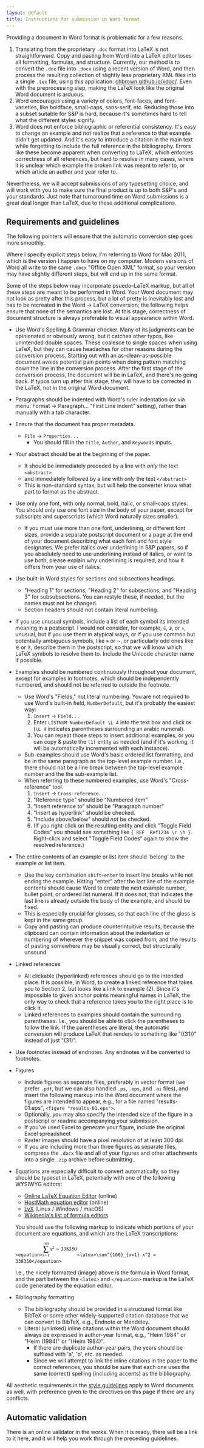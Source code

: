 ```yaml
---
layout: default
title: Instructions for submission in Word format
---
```


Providing a document in Word format is problematic for a few reasons.

1. Translating from the proprietary `.doc` format into LaTeX is not straightforward. Copy and pasting from Word into a LaTeX editor loses all formatting, formulas, and structure. Currently, our method is to convert the `.doc` file into `.docx` using a recent version of Word, and then process the resulting collection of slightly less proprietary XML files into a single `.tex` file, using this application: [chbrown.github.io/xdoc/](http://chbrown.github.io/xdoc/). Even with the preprocessing step, making the LaTeX look like the original Word document is arduous.
2. Word encourages using a variety of colors, font-faces, and font-varieties, like boldface, small-caps, sans-serif, etc. Reducing those into a subset suitable for S&P is hard, because it's sometimes hard to tell what the different styles signify.
3. Word does not enforce bibliographic or referential consistency. It's easy to change an example and not realize that a reference to that example didn't get updated. And it's easy to introduce a citation in the main text while forgetting to include the full reference in the bibliography. Errors like these become apparent when converting to LaTeX, which enforces correctness of all references, but hard to resolve in many cases, where it is unclear which example the broken link was meant to refer to, or which article an author and year refer to.

Nevertheless, we will accept submissions of any typesetting choice, and will work with you to make sure the final product is up to both S&P's and your standards. Just note that turnaround time on Word submissions is a great deal longer than LaTeX, due to these additional complications.

## Requirements and guidelines

The following pointers will ensure that the automatic conversion step goes more smoothly.

Where I specify explicit steps below, I'm referring to Word for Mac 2011, which is the version I happen to have on my computer. Modern versions of Word all write to the same `.docx` "Office Open XML" format, so your version may have slightly different steps, but will end up in the same format.

Some of the steps below may incorporate psuedo–LaTeX markup, but all of these steps are meant to be performed in Word. Your Word document may not look as pretty after this process, but a lot of pretty is inevitably lost and has to be recreated in the Word → LaTeX conversion; the following helps ensure that none of the semantics are lost. At this stage, correctness of document structure is always preferable to visual appearance within Word.

- Use Word's Spelling & Grammar checker. Many of its judgments can be opinionated or obviously wrong, but it catches other typos, like unintended double spaces. These coalesce to single spaces when using LaTeX, but they can cause headaches for other reasons during the conversion process. Starting out with an as-clean-as-possible document avoids potential pain points when doing pattern matching down the line in the conversion process. After the first stage of the conversion process, the document will be in LaTeX, and there's no going back. If typos turn up after this stage, they will have to be corrected in the LaTeX, not in the original Word document.
- Paragraphs should be indented with Word's ruler indentation (or via menu: Format → Paragraph... "First Line Indent" setting), rather than manually with a tab character.
- Ensure that the document has proper metadata.
  * `File` → `Properties...`
    + You should fill in the `Title`, `Author`, and `Keywords` inputs.
- Your abstract should be at the beginning of the paper.
  * It should be immediately preceded by a line with _only_ the text `<abstract>`
  * and immediately followed by a line with _only_ the text `</abstract>`
  * This is non-standard syntax, but will help the converter know what part to format as the abstract.
- Use only one font, with only normal, bold, italic, or small-caps styles. You should only use one font size in the body of your paper, except for subscripts and superscripts (which Word naturally sizes smaller).
  * If you must use more than one font, underlining, or different font sizes, provide a separate postscript document or a page at the end of your document describing what each font and font style designates. We prefer italics over underlining in S&P papers, so if you absolutely need to use underlining instead of italics, or want to use both, please explain why underlining is required, and how it differs from your use of italics.
- Use built-in Word styles for sections and subsections headings.
  * "Heading 1" for sections, "Heading 2" for subsections, and "Heading 3" for subsubsections. You can restyle these, if needed, but the names must not be changed.
  - Section headers should not contain literal numbering.
- If you use unusual symbols, include a list of each symbol its intended meaning in a postscript. I would not consider, for example, `∈`, `⊉`, or `∝`, unusual, but if you use them in atypical ways, or if you use common but potentially ambiguous symbols, like `⊗` or `⤳`, or particularly odd ones like `⋵` or `⊼`, describe them in the postscript, so that we will know which LaTeX symbols to resolve them to. Include the Unicode character name if possible.
- Examples should be numbered continuously throughout your document, except for examples in footnotes, which should be independently numbered, and should not be referred to outside the footnote.
  * Use Word's "Fields," not literal numbering. You are not required to use Word's built-in field, `NumberDefault`, but it's probably the easiest way:
    1. `Insert` → `Field...`
    2. Enter `LISTNUM NumberDefault \L 4` into the text box and click `OK` (`\L 4` indicates parentheses surrounding an arabic numeral).
    3. You can repeat those steps to insert additional examples, or you can copy & paste the `(1)` entity as needed (and if it's working, it will be automatically incremented with each instance).
  * Sub-examples should use Word's basic ordered list formatting, and be in the same paragraph as the top-level example number. I.e., there should not be a line break between the top-level example number and the the sub-example list.
  * When referring to these numbered examples, use Word's "Cross-reference" tool.
    1. `Insert` → `Cross-reference...`
    2. "Reference type" should be "Numbered item"
    3. "Insert reference to" should be "Paragraph number"
    4. "Insert as hyperlink" should be checked.
    5. "Include above/below" should _not_ be checked.
    6. (If you right-click on the resulting entity and click "Toggle Field Codes" you should see something like `{ REF _Ref1234 \r \h }`. Right-click and select "Toggle Field Codes" again to show the resolved reference.)
    <!-- http://office.microsoft.com/en-us/word-help/field-codes-ref-field-HP005186139.aspx -->
- The entire contents of an example or list item should 'belong' to the example or list item.
  * Use the key combination `shift+enter` to insert line breaks while not ending the example. Hitting "enter" after the last line of the example contents should cause Word to create the next example number, bullet point, or ordered list numeral. If it does not, that indicates the last line is already outside the body of the example, and should be fixed.
  * This is especially crucial for glosses, so that each line of the gloss is kept in the same group.
    <!-- TODO: Format of glosses -->
  * Copy and pasting can produce counterintuitive results, because the clipboard can contain information about the indentation or numbering of wherever the snippet was copied from, and the results of pasting somewhere may be visually correct, but structurally unsound.
- Linked references
  * All clickable (hyperlinked) references should go to the intended place. It is possible, in Word, to create a linked reference that takes you to Section 2, but looks like a link to example (2). Since it's impossible to given anchor points meaningful names in LaTeX, the only way to check that a reference takes you to the right place is to click it.
  * Linked references to examples should contain the surrounding parentheses. I.e., you should be able to click the parentheses to follow the link. If the parentheses are literal, the automatic conversion will produce LaTeX that renders to something like "((31))" instead of just "(31)".
- Use footnotes instead of endnotes. Any endnotes will be converted to footnotes.
- Figures
  * Include figures as separate files, preferably in vector format (we prefer `.pdf`, but we can also handled `.ps`, `.eps`, and `.ai` files), and insert the following markup into the Word document where the figures are intended to appear, e.g., for a file named "results-01.eps", `<figure "results-01.eps">`.
  * Optionally, you may also specify the intended size of the figure in a postscript or readme accompanying your submission.
  * If you've used Excel to generate your figure, include the original Excel spreadsheet
  * Raster images should have a pixel resolution of at least 300 dpi
  * If you are including more than three figures as separate files, compress the `.docx` file and all of your figures and other attachments into a single `.zip` archive before submitting.
- Equations are especially difficult to convert automatically, so they should be typeset in LaTeX, potentially with one of the following WYSIWYG editors:
  * [Online LaTeX Equation Editor](http://www.codecogs.com/latex/eqneditor.php) (online)
  * [HostMath equation editor](http://www.hostmath.com/0) (online)
  * [LyX](http://www.lyx.org/) (Linux / Windows / macOS)
  * [Wikipedia's list of formula editors](http://en.wikipedia.org/wiki/Formula_editor)

  You should use the following markup to indicate which portions of your document are equations, and which are the LaTeX transcriptions:

  `<equation>`![sum of squares from 1 to 100 equals 338350](images/338350.png)`<latex>\sum^{100}_{x=1} x^2 = 338350</equation>`

  I.e., the nicely formatted (image) above is the formula in Word format, and the part between the `<latex>` and `</equation>` markup is the LaTeX code generated by the equation editor.
- Bibliography formatting
  * The bibliography should be provided in a structured format like BibTeX or some other widely-supported citation database that we can convert to BibTeX, e.g., Endnote or Mendeley.
    <!-- Links:
      http://www.ee.ic.ac.uk/hp/staff/dmb/perl/index.html
      http://jabref.sourceforge.net/resources.php
      https://www.citavi.com/
      http://bibus-biblio.sourceforge.net/wiki/index.php/Bibus_and_Jabref
    -->
  * Literal (unlinked) inline citations within the Word document should always be expressed in author-year format, e.g., "Heim 1984" or "Heim (1984)" or "(Heim 1984)".
    + If there are duplicate author-year pairs, the years should be suffixed with 'a', 'b', etc. as needed.
    + Since we will attempt to link the inline citations in the paper to the correct references, you should be sure that each one uses the same (correct) spelling (including accents) as the bibliography.

All aesthetic requirements in the [style guidelines](style) apply to Word documents as well, with preference given to the directives on this page if there are any conflicts.

<!-- TODO: Complete Word example, numbering and cross-reference method -->


## Automatic validation

There is an online validator in the works. When it is ready, there will be a link to it here, and it will help you work through the preceding guidelines.

<!-- warnings for odd styles (like small-caps), other fonts, all-caps? -->
